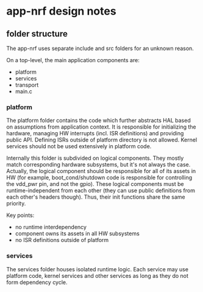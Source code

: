 # app-nrf design notes

## folder structure

The app-nrf uses separate include and src folders for an unknown reason.

On a top-level, the main application components are:
- platform
- services
- transport
- main.c

### platform

The platform folder contains the code which further abstracts HAL based on assumptions from application context.
It is responsible for initializing the hardware, managing HW interrupts (incl. ISR definitions) and providing public API.
Defining ISRs outside of platform directory is not allowed. Kernel services should not be used extensively in platform code.

Internally this folder is subdivided on logical components. They mostly match corresponding hardware subsystems,
but it's not always the case. Actually, the logical component should be responsible for all of its assets in HW
(for example, boot_cond/shutdown code is responsible for controlling the vdd_pwr pin, and not the gpio).
These logical components must be runtime-independent from each other (they can use
public definitions from each other's headers though). Thus, their init functions share the same priority.

Key points:
- no runtime interdependency
- component owns its assets in all HW subsystems
- no ISR definitions outside of platform

### services

The services folder houses isolated runtime logic. Each service may use platform code, kernel services and other services
as long as they do not form dependency cycle.
